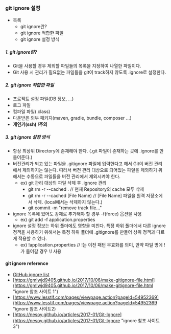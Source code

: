 ### git ignore 설정
- 목록
    - git ignore란?
    - git ignore 적합한 파일
    - git ignore 설정 방식

##### 1. git ignore란?
- Git을 사용할 경우 제외할 파일들의 목록을 지정하여 나열한 파일이다.
- Git 사용 시 관리가 필요없는 파일들을 git이 track하지 않도록 .ignore로 설정한다.

##### 2. git ignore 적합한 파일
- 프로젝트 설정 파일(DB 정보, ...)
- 로그 파일
- 컴파일 파일(.class)
- 다운받은 외부 패키지(maven, gradle, bundle, composer ...) 
- **개인키(ssh) !주의** 

##### 3. git ignore 설정 방식
- 항상 최상위 Directory에 존재해야 한다. (.git 파일이 존재하는 곳에 .ignore를 만들어준다.)
- 버전관리가 되고 있는 파일을 .gitignore 파일에 입력한다고 해서 Git이 버전 관리에서 제외하지는 않는다. 따라서 버전 관리 대상으로 되어있는 파일을 제외하기 위해서는 수동으로 파일들을 버전 관리에서 제외시켜야 한다.
    - ex) git 관리 대상의 파일 삭제 후 .ignore 관리
      - git rm -r --cached .    // 현재 Repository의 cache 모두 삭제
      - git rm -r --cached [File Name)    // [File Name] 파일을 원격 저장소에서 삭제. (local에서는 삭제하지 않는다.)
      - git commit -m "remove track file..."
- ignore 목록에 있어도 강제로 추가해야 할 경우 -f(force) 옵션을 사용
    - ex) git add -f application.properties
- ignore 설정 정보는 하위 폴더에도 영향을 미친다. 특정 하위 폴더에서 다른 ignore 정책을 사용하기 위해서는 특정 하위 폴더에 .gitignore를 만들어 상위 정책과 다르게 적용할 수 있다. 
    - ex) !application.properties // !는 이전 패턴 무효화를 의미, 만약 파일 명에 !가 들어갈 경우 \\! 사용
       
#### git ignore reference
- [GitHub ignore list](github/gitignore "GitHub에서 제공하는 대부분 언어의 ignore목록")
- [https://gmlwjd9405.github.io/2017/10/06/make-gitignore-file.html](https://gmlwjd9405.github.io/2017/10/06/make-gitignore-file.html "ignore 참조 사이트 1")
- [https://www.lesstif.com/pages/viewpage.action?pageId=54952369](https://www.lesstif.com/pages/viewpage.action?pageId=54952369 "ignore 참조 사이트2)
- [https://nesoy.github.io/articles/2017-01/Git-Ignore](https://nesoy.github.io/articles/2017-01/Git-Ignore "ignore 참조 사이트 3")
